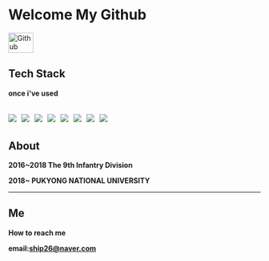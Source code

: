 # Welcome My Github


<div style="display: inline_block">
  <img align="center" alt="Github" height="40" width="50" src="https://cdn.jsdelivr.net/gh/devicons/devicon/icons/github/github-original.svg" >
</div> 

## Tech Stack

**once i've used**

<img src="https://img.shields.io/badge/C++-00599C?style=flat-square&logo=C%2B%2B&logoColor=white"/></a>&nbsp;
<img src="https://img.shields.io/badge/C-A8B9CC?style=flat-square&logo=C&logoColor=white"/></a>&nbsp;
<img src="https://img.shields.io/badge/Python-3776AB?style=flat-square&logo=Python&logoColor=white"/></a>&nbsp;
<img src="https://img.shields.io/badge/Java-007396?style=flat-square&logo=Java&logoColor=white"/></a>&nbsp;
<img src="https://img.shields.io/badge/HTML5-E34F26?style=flat-square&logo=HTML5&logoColor=white"/></a>&nbsp;
<img src="https://img.shields.io/badge/Unity-41BDF5?style=flat-square&logo=Unity&logoColor=white"/></a>&nbsp;
<img src="https://img.shields.io/badge/Android Studio-3DDC84?style=flat-square&logo=Android Studio&logoColor=white"/></a>&nbsp;
<img src="https://img.shields.io/badge/Oracle-F00000?style=flat-square&logo=Oracle&logoColor=white"/></a>&nbsp;
---
## About

**2016~2018 The 9th Infantry Division**




**2018~ PUKYONG NATIONAL UNIVERSITY** 


---
## Me
**How to reach me**

**email:ship26@naver.com**
